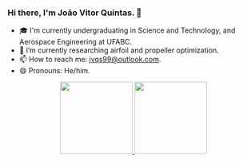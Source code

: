 ### Hi there, I'm João Vitor Quintas. 👋

- 🎓 I'm currently undergraduating in Science and Technology, and Aerospace Engineering at UFABC. 
- 🌱 I’m currently researching airfoil and propeller optimization.
- 📫 How to reach me: jvqs99@outlook.com.
- 😄 Pronouns: He/him.

<div align="center">
  <a href="https://github.com/joaovquintas">
  <img height="145em" src="https://github-readme-stats-git-masterrstaa-rickstaa.vercel.app/api?username=joaovquintas&show_icons=true&theme=dark&include_all_commits=true&count_private=true"/>
  <img height="145em" src="https://github-readme-stats-git-masterrstaa-rickstaa.vercel.app/api/top-langs/?username=joaovquintas&layout=compact&langs_count=7&theme=dark"/>
</div>
 
  
 
